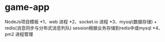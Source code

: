 # game-app
NodeJs项目模板
*1、web 进程
*2、socket.io 进程
*3、mysql(数据存储) + redis(消息同步与分布式消息列队) session根据业务存储到redis中或mysql
*4、pm2 进程管理

